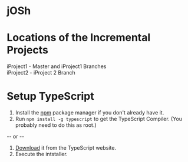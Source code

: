 jOSh
========================================================

Locations of the Incremental Projects
=====================================
iProject1 - Master and iProject1 Branches <br />
iProject2 - iProject 2 Branch

Setup TypeScript
================

1. Install the [npm](https://www.npmjs.org/) package manager if you don't already have it.
1. Run `npm install -g typescript` to get the TypeScript Compiler. (You probably need to do this as root.)

-- or -- 

1. [Download](https://www.typescriptlang.org/download) it from the TypeScript website.
2. Execute the intstaller.